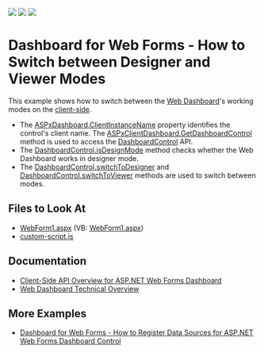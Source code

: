 <!-- default badges list -->
![](https://img.shields.io/endpoint?url=https://codecentral.devexpress.com/api/v1/VersionRange/128580166/20.1.7%2B)
[![](https://img.shields.io/badge/Open_in_DevExpress_Support_Center-FF7200?style=flat-square&logo=DevExpress&logoColor=white)](https://supportcenter.devexpress.com/ticket/details/T362490)
[![](https://img.shields.io/badge/📖_How_to_use_DevExpress_Examples-e9f6fc?style=flat-square)](https://docs.devexpress.com/GeneralInformation/403183)
<!-- default badges end -->

# Dashboard for Web Forms - How to Switch between Designer and Viewer Modes

This example shows how to switch between the [Web Dashboard](https://docs.devexpress.com/Dashboard/115955/web-dashboard)'s working modes on the [client-side](https://docs.devexpress.com/Dashboard/116302/web-dashboard/aspnet-web-forms-dashboard-control/client-side-api-overview).

- The [ASPxDashboard.ClientInstanceName](https://docs.devexpress.com/Dashboard/DevExpress.DashboardWeb.ASPxDashboard.ClientInstanceName) property identifies the control's client name. The [ASPxClientDashboard.GetDashboardControl](https://docs.devexpress.com/Dashboard/js-ASPxClientDashboard#js_aspxclientdashboard_getdashboardcontrol) method is used to access the [DashboardControl](https://docs.devexpress.com/Dashboard/116302/web-dashboard/aspnet-web-forms-dashboard-control/client-side-api-overview) API. 
- The [DashboardControl.isDesignMode](https://docs.devexpress.com/Dashboard/js-DevExpress.Dashboard.DashboardControl#js_devexpress_dashboard_dashboardcontrol_isdesignmode) method checks whether the Web Dashboard works in designer mode.
- The [DashboardControl.switchToDesigner](https://docs.devexpress.com/Dashboard/js-DevExpress.Dashboard.DashboardControl?p=netframework#js_devexpress_dashboard_dashboardcontrol_switchtodesigner) and [DashboardControl.switchToViewer](https://docs.devexpress.com/Dashboard/js-DevExpress.Dashboard.DashboardControl?p=netframework#js_devexpress_dashboard_dashboardcontrol_switchtoviewer) methods are used to switch between modes.

## Files to Look At

* [WebForm1.aspx](./CS/Dashboard_WebDashboard_2010/WebForm1.aspx) (VB: [WebForm1.aspx](./VB/Dashboard_WebDashboard_2010/WebForm1.aspx))
* [custom-script.js](./CS/Dashboard_WebDashboard_2010/Scripts/custom-script.js)

## Documentation

- [Client-Side API Overview for ASP.NET Web Forms Dashboard](https://docs.devexpress.com/Dashboard/116302/web-dashboard/aspnet-web-forms-dashboard-control/client-side-api-overview)
- [Web Dashboard Technical Overview](https://docs.devexpress.com/Dashboard/119283/web-dashboard/general-information/web-dashboard-technical-overview?p=netframework)

## More Examples

- [Dashboard for Web Forms - How to Register Data Sources for ASP.NET Web Forms Dashboard Control](https://github.com/DevExpress-Examples/asp-net-web-forms-dashboard-register-data-sources)
